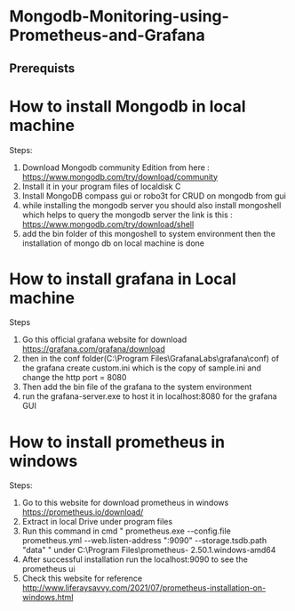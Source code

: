 # Mongodb-Monitoring-using-Prometheus-and-Grafana

## Prerequists

# How to install Mongodb in local machine
Steps:
1. Download Mongodb community Edition from here : https://www.mongodb.com/try/download/community
2. Install it in your program files of localdisk C
3. Install MongoDB compass gui or robo3t for CRUD on mongodb from gui
4. while installing the mongodb server you should also install mongoshell which helps to query the mongodb server the link is this : https://www.mongodb.com/try/download/shell
5. add the bin folder of this mongoshell to system environment then the installation of mongo db on local machine is done


# How to install grafana in Local machine
Steps
1. Go this official grafana website for download https://grafana.com/grafana/download
2. then in the conf folder(C:\Program Files\GrafanaLabs\grafana\conf) of the grafana create custom.ini which is the copy of sample.ini and change the http port = 8080
3. Then add the bin file of the grafana to the system environment
4. run the grafana-server.exe to host it in localhost:8080 for the grafana GUI


# How to install prometheus in windows
Steps:
1. Go to this website for download prometheus in windows https://prometheus.io/download/
2. Extract in local Drive under program files
3. Run this command in cmd " prometheus.exe --config.file prometheus.yml --web.listen-address ":9090" --storage.tsdb.path "data" " under   C:\Program Files\prometheus-     2.50.1.windows-amd64
4. After successful installation run the localhost:9090 to see the prometheus ui
5. Check this website for reference http://www.liferaysavvy.com/2021/07/prometheus-installation-on-windows.html
